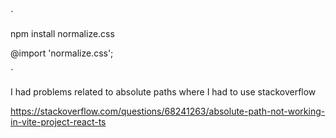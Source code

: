`

npm install normalize.css

@import 'normalize.css';

`

I had problems related to absolute paths where I had to use stackoverflow

https://stackoverflow.com/questions/68241263/absolute-path-not-working-in-vite-project-react-ts
